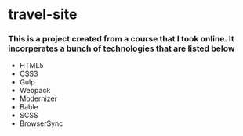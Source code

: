 # travel-site
### This is a project created from a course that I took online.  It incorperates a bunch of technologies that are listed below

* HTML5
* CSS3
* Gulp
* Webpack
* Modernizer
* Bable
* SCSS
* BrowserSync

